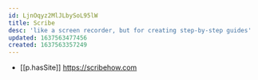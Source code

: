 ```yaml
---
id: LjnOqyz2MlJLbySoL95lW
title: Scribe
desc: 'like a screen recorder, but for creating step-by-step guides'
updated: 1637563477456
created: 1637563357249
---
```



- [[p.hasSite]] https://scribehow.com
